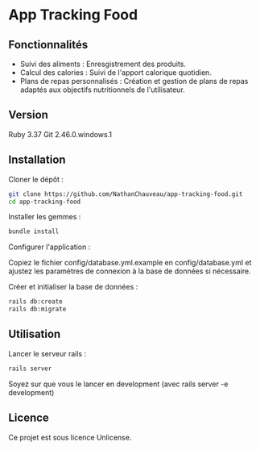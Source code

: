 # App Tracking Food


## Fonctionnalités
- Suivi des aliments : Enresgistrement des produits.
- Calcul des calories : Suivi de l'apport calorique quotidien.
- Plans de repas personnalisés : Création et gestion de plans de repas adaptés aux objectifs nutritionnels de l'utilisateur.
## Version
Ruby 3.37
Git 2.46.0.windows.1

## Installation
Cloner le dépôt :

```bash
git clone https://github.com/NathanChauveau/app-tracking-food.git
cd app-tracking-food
```
Installer les gemmes :

```bash
bundle install
```
Configurer l'application :

Copiez le fichier config/database.yml.example en config/database.yml et ajustez les paramètres de connexion à la base de données si nécessaire.

Créer et initialiser la base de données :

```bash
rails db:create
rails db:migrate
```
## Utilisation

Lancer le serveur rails :
```bash
rails server
```
Soyez sur que vous le lancer en development (avec rails server -e development)


## Licence
Ce projet est sous licence Unlicense.
